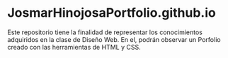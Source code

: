 # JosmarHinojosaPortfolio.github.io
Este repositorio tiene la finalidad de representar los conocimientos adquiridos en la clase de Diseño Web. En el, podrán observar un Porfolio creado con las herramientas de HTML y CSS.
